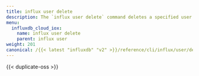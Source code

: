 ```yaml
---
title: influx user delete
description: The `influx user delete` command deletes a specified user.
menu:
  influxdb_cloud_iox:
    name: influx user delete
    parent: influx user
weight: 201
canonical: /{{< latest "influxdb" "v2" >}}/reference/cli/influx/user/delete/
---
```


{{< duplicate-oss >}}
